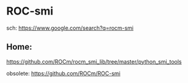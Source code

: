 # ROC-smi
sch: https://www.google.com/search?q=rocm-smi

## Home:
https://github.com/ROCm/rocm_smi_lib/tree/master/python_smi_tools

obsolete: https://github.com/ROCm/ROC-smi
